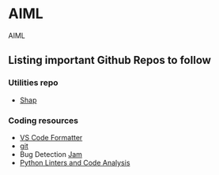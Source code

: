 # AIML
AIML



## Listing important Github Repos to follow 

### Utilities repo

- [Shap](https://github.com/shap/shap)

### Coding resources
- [VS Code Formatter](https://marketplace.visualstudio.com/items?itemName=esbenp.prettier-vscode)
- [git](https://git-scm.com/book/en/v2)
- Bug Detection [Jam](https://jam.dev/)
- [Python Linters and Code Analysis](https://github.com/vintasoftware/python-linters-and-code-analysis)
